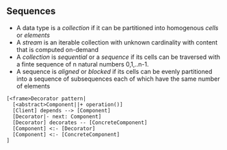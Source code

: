 
## Sequences

* A data type is a *collection* if it can be partitioned into homogenous *cells* or *elements*
* A *stream* is an iterable collection with unknown cardinality with content that is computed on-demand
* A *collection* is *sequential* or a *sequence* if its cells can be traversed with a finte sequence of n natural numbers 0,1,..n-1.
* A sequence is *aligned* or *blocked* if its cells can be evenly partitioned into a sequence of subsequences each of which have the same number of elements


```nomnoml
[<frame>Decorator pattern|
  [<abstract>Component||+ operation()]
  [Client] depends --> [Component]
  [Decorator|- next: Component]
  [Decorator] decorates -- [ConcreteComponent]
  [Component] <:- [Decorator]
  [Component] <:- [ConcreteComponent]
]
```